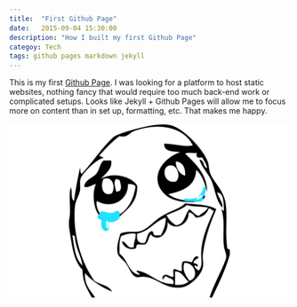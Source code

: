 ```yaml
---
title:  "First Github Page"
date:   2015-09-04 15:30:00
description: "How I built my first Github Page"
categoy: Tech
tags: github pages markdown jekyll
---
```


This is my first [Github Page](https://pages.github.com). I was looking for a platform to host static websites, nothing fancy that would require too much back-end work or complicated setups. Looks like Jekyll + Github Pages will allow me to focus more on content than in set up, formatting, etc. That makes me happy.

![Happy Meme](https://raw.githubusercontent.com/iarenzana/iarenzana.github.io/master/assets/images/2015/happy_meme.jpg)
